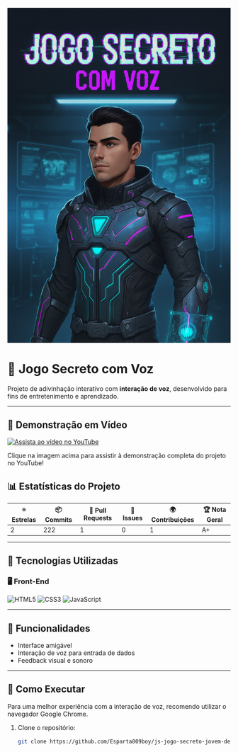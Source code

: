 ![Capa do Projeto](./banner.png)

# 👾 Jogo Secreto com Voz

Projeto de adivinhação interativo com **interação de voz**, desenvolvido para fins de entretenimento e aprendizado.

---
## 🎥 Demonstração em Vídeo

[![Assista ao vídeo no YouTube](https://img.youtube.com/vi/hdlYnjVOuH4/0.jpg)](https://youtu.be/hdlYnjVOuH4)

Clique na imagem acima para assistir à demonstração completa do projeto no YouTube!


## 📊 Estatísticas do Projeto

| ⭐ Estrelas | 📦 Commits | 🔧 Pull Requests | 🐞 Issues | 🌍 Contribuições | 🏆 Nota Geral |
|------------|------------|------------------|-----------|------------------|----------------|
| 2          | 222        | 1                | 0         | 1                | A+             |

---

## 🧠 Tecnologias Utilizadas

### 🖥️ Front-End
![HTML5](https://img.shields.io/badge/HTML5-E34F26?style=for-the-badge&logo=html5&logoColor=white)
![CSS3](https://img.shields.io/badge/CSS3-1572B6?style=for-the-badge&logo=css3&logoColor=white)
![JavaScript](https://img.shields.io/badge/JavaScript-F7DF1E?style=for-the-badge&logo=javascript&logoColor=black)

---

## 🎁 Funcionalidades

- Interface amigável  
- Interação de voz para entrada de dados  
- Feedback visual e sonoro  

---

## 🚀 Como Executar
Para uma melhor experiência com a interação de voz, recomendo utilizar o navegador Google Chrome.

1. Clone o repositório:
   ```bash
   git clone https://github.com/Esparta009boy/js-jogo-secreto-jovem-dev1.git

